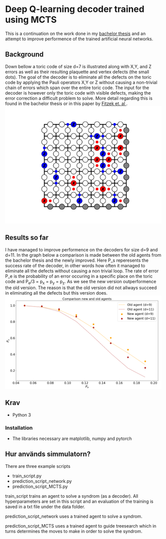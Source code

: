 # Deep Q-learning decoder trained using MCTS 
This is a continuation on the work done in my [bachelor thesis](https://odr.chalmers.se/bitstream/20.500.12380/300901/1/TIFX04-20-73%2c%20kandidatrapport.pdf) and an attempt to improve performence of the trained artificial neural networks.  

## Background
Down bellow a toric code of size d=7 is illustrated along with X,Y, and Z errors as well as their resulting plaquette and vertex defects (the small dots). The goal of the decoder is to eliminate all the defects on the toric code by applying the Pauli operators X,Y or Z without causing a non-trivial chain of errors which span over the entire toric code. The input for the decoder is however only the toric code with visible defects, making the error correction a difficult problem to solve. More detail regarding this is found in the bachelor thesis or in this paper by [Fitzek et. al ](https://arxiv.org/pdf/1912.12919.pdf). 
![](docs/visual/toric_code_gif.gif)

## Results so far
I have managed to improve performence on the decoders for size d=9 and d=11. In the graph below a comparison is made between the old agents from the bachelor thesis and the newly improved. Here P_s reperesents the success rate of the decoder, in other words how often it managed to eliminate all the defects without causing a non trivial loop. The rate of error P_e is the probability of an error occuring in a specific place on the toric code and P<sub>e</sub>/3 = p<sub>x</sub> = p<sub>y</sub> = p<sub>z</sub>. As we see the new version outperformence the old version. The reason is that the old version did not allways succeed in eliminating all the defects but this version does.
![](docs/visual/result.png)


## Krav 
- Python 3
 
### Installation 
- The libraries necessary are matplotlib, numpy and pytorch

## Hur används simmulatorn?
There are three example scripts
- train_script.py
- prediction_script_network.py
- prediction_script_MCTS.py

train_script trains an agent to solve a syndrom (as a decoder). All hyperparameters are set in this script and an evaluation of the training is saved in a txt file under the data folder.

prediction_script_network uses a trained agent to solve a syndrom.

prediction_script_MCTS uses a trained agent to guide treesearch which in turns determines the moves to make in order to solve the syndrom. 



